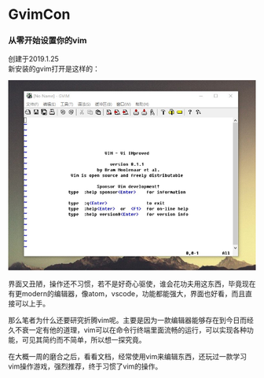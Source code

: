 # GvimCon
### 从零开始设置你的vim
创建于2019.1.25  
新安装的gvim打开是这样的：  

![gvimg](/img/gvimStart.jpg)  

界面又丑陋，操作还不习惯，若不是好奇心驱使，谁会花功夫用这东西，毕竟现在有更modern的编辑器，像atom，vscode，功能都能强大，界面也好看，而且直接可以上手。  

那么笔者为什么还要研究折腾vim呢。主要是因为一款编辑器能够存在到今日而经久不衰一定有他的道理，vim可以在命令行终端里面流畅的运行，可以实现各种功能，可见其简约而不简单，所以想一探究竟。  

在大概一周的磨合之后，看看文档，经常使用vim来编辑东西，还玩过一款学习vim操作游戏，强烈推荐，终于习惯了vim的操作。
